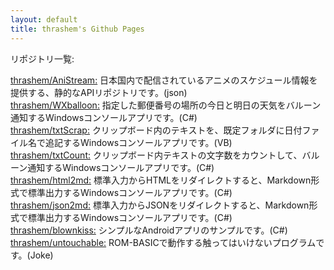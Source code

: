 ```yaml
---
layout: default
title: thrashem's Github Pages
---
```

リポジトリ一覧:  
  
[thrashem/AniStream:](https://github.com/thrashem/AniStream) 日本国内で配信されているアニメのスケジュール情報を提供する、静的なAPIリポジトリです。(json)  
[thrashem/WXballoon:](https://github.com/thrashem/WXballoon) 指定した郵便番号の場所の今日と明日の天気をバルーン通知するWindowsコンソールアプリです。(C#)  
[thrashem/txtScrap:](https://github.com/thrashem/txtScrap) クリップボード内のテキストを、既定フォルダに日付ファイル名で追記するWindowsコンソールアプリです。(VB)  
[thrashem/txtCount:](https://github.com/thrashem/txtCount) クリップボード内テキストの文字数をカウントして、バルーン通知するWindowsコンソールアプリです。(C#)  
[thrashem/html2md:](https://github.com/thrashem/html2md) 標準入力からHTMLをリダイレクトすると、Markdown形式で標準出力するWindowsコンソールアプリです。(C#)  
[thrashem/json2md:](https://github.com/thrashem/json2md) 標準入力からJSONをリダイレクトすると、Markdown形式で標準出力するWindowsコンソールアプリです。(C#)  
[thrashem/blownkiss:](https://github.com/thrashem/blownkiss) シンプルなAndroidアプリのサンプルです。(C#)  
[thrashem/untouchable:](https://github.com/thrashem/untouchable) ROM-BASICで動作する触ってはいけないプログラムです。(Joke)  